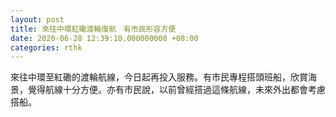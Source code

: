 ```yaml
---
layout: post
title: 來往中環紅磡渡輪復航　有市民形容方便
date: 2020-06-28 12:39:10.000000000 +08:00
categories: rthk
---
```


來往中環至紅磡的渡輪航線，今日起再投入服務。有市民專程搭頭班船，欣賞海景，覺得航線十分方便。亦有市民說，以前曾經搭過這條航線，未來外出都會考慮搭船。
